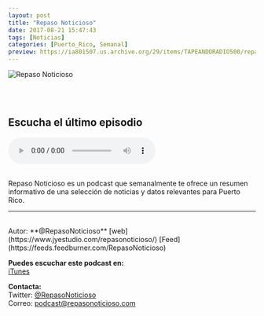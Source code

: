 ```yaml
---
layout: post
title: "Repaso Noticioso"
date: 2017-08-21 15:47:43
tags: [Noticias]
categories: [Puerto_Rico, Semanal]
preview: https://ia801507.us.archive.org/29/items/TAPEANDORADIO500/repaso_noticioso300-Enrique%20Vargas.png
---
```


![Repaso Noticioso](https://ia601507.us.archive.org/29/items/TAPEANDORADIO500/repaso_noticioso500-Enrique%20Vargas.png)

<br/>
<br/>

## Escucha el último episodio

<!--reproductor-feed=https://feeds.feedburner.com/RepasoNoticioso-->
<!--reproductor-start-->
<audio id="audio" preload="auto" controls="" src="http://feedproxy.google.com/~r/RepasoNoticioso/~5/zF49YfYSjUk/RN_22febrero2018.mp3"></audio>
<!--reproductor-end-->

<br/>
Repaso Noticioso es un podcast que semanalmente te ofrece un resumen informativo de una selección de noticias y datos relevantes para Puerto Rico.

_ _ _

<br>
Autor: **@RepasoNoticioso**  
[web](https://www.jyestudio.com/repasonoticioso/)   
[Feed](https://feeds.feedburner.com/RepasoNoticioso)   
  
  
**Puedes escuchar este podcast en:**  
[iTunes](https://itunes.apple.com/us/podcast/repaso-noticioso/id1205225213?mt=2)  

**Contacta:**  
Twitter: [@RepasoNoticioso](https://twitter.com/RepasoNoticioso)  
Correo: [podcast@repasonoticioso.com](mailto:podcast@repasonoticioso.com)  


